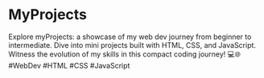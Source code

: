 # MyProjects
Explore myProjects: a showcase of my web dev journey from beginner to intermediate. Dive into mini projects built with HTML, CSS, and JavaScript. Witness the evolution of my skills in this compact coding journey! 💻🌐 #WebDev #HTML #CSS #JavaScript
